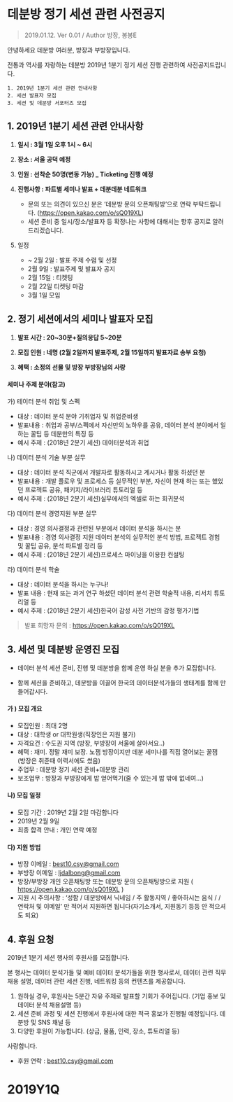 # 데분방 정기 세션 관련 사전공지

> 2019.01.12. Ver 0.01 / Author 방장, 봉봉E

안녕하세요 데분방 여러분, 방장과 부방장입니다.

전통과 역사를 자랑하는 데분방 2019년 1분기 정기 세션 진행 관련하여 사전공지드립니다.

```
1. 2019년 1분기 세션 관련 안내사항
2. 세션 발표자 모집
3. 세션 및 데분방 서포터즈 모집
```



## 1. 2019년 1분기 세션 관련 안내사항

1. **일시 : 3월 1일 오후 1시 ~ 6시**
2. **장소 : 서울 공덕 예정**
3. **인원 : 선착순 50명(변동 가능) _ Ticketing 진행 예정**
4. **진행사항 : 파트별 세미나 발표 + 데분데분 네트워크**

   - 문의 또는 의견이 있으신 분은 ‘데분방 문의 오픈채팅방’으로 연락 부탁드립니다. (https://open.kakao.com/o/sQ019XL)
   - 세션 준비 중 일시/장소/발표자 등 확정나는 사항에 대해서는 향후 공지로 알려드리겠습니다.

5. 일정

   - ~ 2월 2일 : 발표 주제 수렴 및 선정
   - 2월 9일 : 발표주제 및 발표자 공지
   - 2월 15일 : 티켓팅
   - 2월 22일 티켓팅 마감
   - 3월 1일 모임

## 2. 정기 세션에서의 세미나 발표자 모집

1. **발표 시간 : 20~30분+질의응답 5~20분**

2. **모집 인원 : 네명 (2월 2일까지 발표주제, 2월 15일까지 발표자료 송부 요청)**

3. **혜택 : 소정의 선물 및 방장 부방장님의 사랑**


#### 세미나 주제 분야(참고)

가) 테이터 분석 취업 및 스펙

   - 대상 : 데이터 분석 분야 기취업자 및 취업준비생
   - 발표내용 : 취업과 공부/스펙에서 자신만의 노하우를 공유, 데이터 분석 분야에서 일하는 꿀팁 등 데분만의 특징 등
   - 예시 주제 : (2018년 2분기 세션) 데이터분석과 취업

나) 데이터 분석 기술 부분 실무

   - 대상 : 데이터 분석 직군에서 개발자로 활동하시고 계시거나 활동 하셨던 분
   - 발표내용 : 개발 플로우 및 프로세스 등 실무적인 부분, 자신이 현재 하는 또는 했었던 프로젝트 공유, 패키지/라이브러리 튜토리얼 등
   - 예시 주제 : (2018년 2분기 세션)실무에서의 엑셀로 하는 회귀분석

다) 데이터 분석 경영지원 부분 실무

   - 대상 : 경영 의사결정과 관련된 부분에서 데이터 분석을 하시는 분
   - 발표내용 : 경영 의사결정 지원 데이터 분석의 실무적인 분석 방법, 프로젝트 경험 및 꿀팁 공유, 분석 파트별 정리 등
   - 예시 주제 : (2018년 2분기 세션)프로세스 마이닝을 이용한 컨설팅

라) 데이터 분석 학술 

- 대상 : 데이터 분석을 하시는 누구나!
- 발표 내용 : 현재 또는 과거 연구 하셨던 데이터 분석 관련 학술적 내용, 리서치 튜토리얼 등
- 예시 주제 : (2018년 2분기 세션)한국어 감성 사전 기반의 감정 평가기법

> 발표 희망자 문의 : https://open.kakao.com/o/sQ019XL



## 3. 세션 및 데분방 운영진 모집

- 데이터 분석 세션 준비, 진행 및 데분방을 함께 운영 하실 분을 추가 모집합니다.

- 함께 세션을 준비하고, 데분방을 이끌어 한국의 데이터분석가들의 생태계를 함께 만들어갑시다.



#### 가 ) 모집 개요

   - 모집인원 : 최대 2명
   - 대상 : 대학생 or 대학원생(직장인은 지원 불가)
   - 자격요건 : 수도권 지역 (방장, 부방장이 서울에 살아서요..)
   - 혜택 : 재미. 정말 재미 보장. 노잼 방장이지만 데분 세미나를 직접 열어보는 꿀잼 (방장은 취준때 이력서에도 썼음)
   - 주업무 : 데분방 정기 세션 준비+데분방 관리
   - 보조업무 : 방장과 부방장에게 밥 얻어먹기(줄 수 있는게 밥 밖에 없네여...)

#### 나) 모집 일정

   - 모집 기간 : 2019년 2월 2일 마감합니다
   - 2019년 2월 9일
   - 최종 합격 안내 : 개인 연락 예정

#### 다) 지원 방법

   - 방장 이메일 : best10.csy@gmail.com
   - 부방장 이메일 : ljdalbong@gmail.com
   - 방장/부방장 개인 오픈채팅방 또는 데분방 문의 오픈채팅방으로 지원 ( https://open.kakao.com/o/sQ019XL )
   - 지원 시 주의사항 : ‘성함 / 데분방에서 닉네임 / 주 활동지역 / 좋아하시는 음식 /  / 연락처 및 이메일’ 만 적어서 지원하면 됩니다(자기소개서, 지원동기 등등 안 적으셔도 되요)

## 4. 후원 요청

2019년 1분기 세션 행사의 후원사를 모집합니다.

본 행사는 데이터 분석가들 및 예비 데이터 분석가들을 위한 행사로서, 데이터 관련 직무 채용 설명, 데이터 관련 세션 진행, 네트워킹 등의 컨텐츠를 제공합니다.

1. 원하실 경우, 후원사는 5분간 자유 주제로 발표할 기회가 주어집니다. (기업 홍보 및 데이터 분석 채용설명 등)
2. 세션 준비 과정 및 세션 진행에서 후원사에 대한 적극 홍보가 진행될 예정입니다. 데분방 및 SNS 채널 등
3. 다양한 후원이 가능합니다. (상금, 물품, 인력, 장소, 튜토리얼 등)

사랑합니다.

- 후원 연락 : best10.csy@gmail.com

# 2019Y1Q

